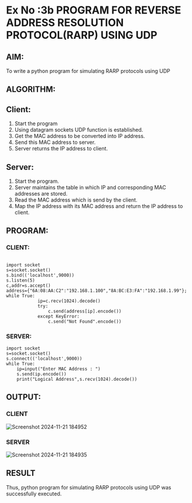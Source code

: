 # Ex No :3b PROGRAM FOR REVERSE ADDRESS RESOLUTION PROTOCOL(RARP) USING UDP 
## AIM:
To write a python program for simulating RARP protocols using UDP 
## ALGORITHM:
## Client:
1. Start the program 
2. Using datagram sockets UDP function is established. 
3. Get the MAC address to be converted into IP address. 
4. Send this MAC address to server. 
5. Server returns the IP address to client. 
## Server:
1. Start the program. 
2. Server maintains the table in which IP and corresponding MAC addresses are stored. 
3. Read the MAC address which is send by the client. 
4. Map the IP address with its MAC address and return the IP address to client.
## PROGRAM:
### CLIENT:
```
 
import socket 
s=socket.socket() 
s.bind(('localhost',9000)) 
s.listen(5) 
c,addr=s.accept() 
address={"6A:08:AA:C2":"192.168.1.100","8A:BC:E3:FA":"192.168.1.99"}; 
while True: 
            ip=c.recv(1024).decode() 
            try: 
                c.send(address[ip].encode()) 
            except KeyError: 
                c.send("Not Found".encode())    

```
### SERVER:
```
import socket 
s=socket.socket() 
s.connect(('localhost',9000)) 
while True: 
    ip=input("Enter MAC Address : ") 
    s.send(ip.encode()) 
    print("Logical Address",s.recv(1024).decode()) 

```
## OUTPUT:
### CLIENT 
![Screenshot 2024-11-21 184952](https://github.com/user-attachments/assets/5da93ceb-c23f-452a-af9e-bc58a5781158)


### SERVER
![Screenshot 2024-11-21 184935](https://github.com/user-attachments/assets/3f11a940-a0cd-4a26-ac9a-b80f1ed9220f)


## RESULT
Thus, python program for simulating RARP protocols using UDP was successfully executed. 
